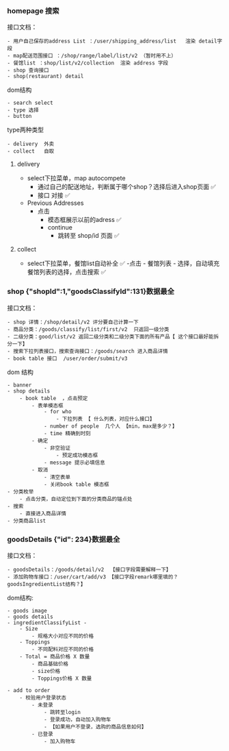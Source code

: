 <!--
 * @Author: your name
 * @Date: 2021-04-09 10:18:57
 * @LastEditTime: 2021-04-12 11:02:39
 * @LastEditors: Please set LastEditors
 * @Description: In User Settings Edit
 * @FilePath: /fudi/docs/second.md
-->
### homepage 搜索
接口文档：

    - 用户自己保存的address List ：/user/shipping_address/list   渲染 detail字段
    - map配送范围接口 ：/shop/range/label/list/v2 （暂时用不上）
    - 餐馆list ：shop/list/v2/collection  渲染 address 字段
    - shop 查询接口
    - shop(restaurant) detail


dom结构

    - search select
    - type 选择
    - button

type两种类型

    - delivery  外卖
    - collect   自取


1. delivery
    <!-- - 地图icon
        - 点击icon，进入地图模态框
            - 显示配送区域范围
                - 在配送范围
                    - apply，判断用户选择的地址在哪个区域，推荐该区的商铺
                - 不在配送范围
                    - 错误提示，选择去collect
                        - 显示所有商铺图标
                            - 选择一家商铺
                                - apply
                    - 不允许apply
            - 显示上一步input输入的位置或当前浏览器所在位置
                - 地图上显示小图标
                - input - 文字形式的地理位置描述
            - 支持为图标拖拽
            - 支持地图缩放，行政区域划分 -->
    - select下拉菜单，map autocompete 
         - 通过自己的配送地址，判断属于哪个shop？选择后进入shop页面 ✅
         - 接口   对接 ✅
    <!-- [下拉菜单需要根据不同情况的用户显示](https://github.com/Vickysir/fudi/issues/12) --> 
    - Previous Addresses 
        - 点击
            - 模态框展示以前的adress ✅
            - continue
                - 跳转至 shop/id 页面 ✅
               
                


2. collect
    <!-- - 地图icon
        - 点击icon，进入地图模态框
            - 地图上显示，餐馆列表里面的餐馆
            - 选中，自动填充位置信息
            - continue button，模态框关闭，回到 搜索select
        - 自动填充刚才的选择，点击搜索
        - 跳转至shop页面 -->
    - select下拉菜单，餐馆list自动补全  ✅
        -点击 
            - 餐馆列表 
            - 选择，自动填充餐馆列表的选择，点击搜索 ✅
            <!-- - continue
                - 跳转至shop页面  -->
        


### shop {"shopId":1,"goodsClassifyId":131}数据最全

接口文档：

    - shop 详情：/shop/detail/v2 评分要自己计算一下
    - 商品分类：/goods/classify/list/first/v2  只返回一级分类
    - 二级分类：good/list/v2 返回二级分类和二级分类下面的所有产品【 这个接口最好能拆分一下】
    - 搜索下拉列表接口，搜索查询接口：/goods/search 进入商品详情
    - book table 接口  /user/order/submit/v3

dom 结构

    - banner
    - shop details
        - book table  ，点击预定   
            - 表单模态框
                - for who
                    - 下拉列表 【 什么列表，对应什么接口】
                - number of people  几个人 【min，max是多少？】
                - time 精确到时刻
            - 确定
                - 非空验证
                    - 预定成功模态框
                - message 提示必填信息
            - 取消
                - 清空表单
                - 关闭book table 模态框
    - 分类枚举
        - 点击分类，自动定位到下面的分类商品的锚点处
    - 搜索
        - 直接进入商品详情
    - 分类商品list

### goodsDetails {"id": 234}数据最全

接口文档：

    - goodsDetails：/goods/detail/v2  【接口字段需要解释一下】
    - 添加购物车接口：/user/cart/add/v3 【接口字段remark哪里填的？goodsIngredientList结构？】


dom结构:

    - goods image
    - goods details
    - ingredientClassifyList - 
        - Size
            - 规格大小对应不同的价格
        - Toppings
            - 不同配料对应不同的价格
        - Total = 商品价格 X 数量
            - 商品基础价格
            - size价格 
            - Toppings价格 X 数量

    - add to order
        - 校验用户登录状态
            - 未登录
                - 跳转至login
                - 登录成功，自动加入购物车
                - 【如果用户不登录，选购的商品信息如何】
            - 已登录
                - 加入购物车
    